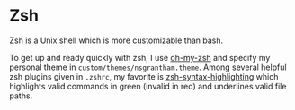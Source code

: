 # Zsh

Zsh is a Unix shell which is more customizable than bash.

To get up and ready quickly with zsh, I use [oh-my-zsh](https://github.com/robbyrussell/oh-my-zsh) and specify my personal theme in `custom/themes/nsgrantham.theme`. 
Among several helpful zsh plugins given in `.zshrc`, my favorite is [zsh-syntax-highlighting](https://github.com/zsh-users/zsh-syntax-highlighting/) which highlights valid commands in green (invalid in red) and underlines valid file paths.
